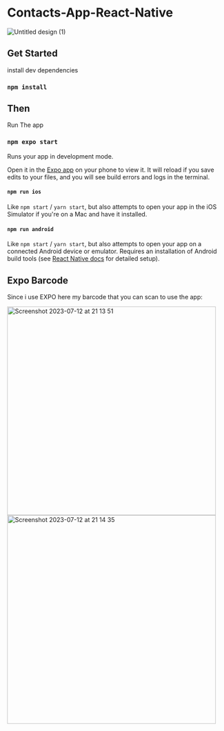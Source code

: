 # Contacts-App-React-Native

![Untitled design (1)](https://github.com/boogerjosh/Josua-Simatupang-Apptest/assets/94213206/eed44685-0606-4e95-ae65-9123d201f08d)

## Get Started

install dev dependencies

### `npm install`

## Then

Run The app

### `npm expo start`

Runs your app in development mode.

Open it in the [Expo app](https://expo.io) on your phone to view it. It will reload if you save edits to your files, and you will see build errors and logs in the terminal.

#### `npm run ios`

Like `npm start` / `yarn start`, but also attempts to open your app in the iOS Simulator if you're on a Mac and have it installed.

#### `npm run android`

Like `npm start` / `yarn start`, but also attempts to open your app on a connected Android device or emulator. Requires an installation of Android build tools (see [React Native docs](https://facebook.github.io/react-native/docs/getting-started.html) for detailed setup).

## Expo Barcode 

Since i use EXPO here my barcode that you can scan to use the app:

<img width="484" alt="Screenshot 2023-07-12 at 21 13 51" src="https://github.com/boogerjosh/Josua-Simatupang-Apptest/assets/94213206/2e07a303-1d10-4b0c-9d14-74c2a8c1bfe1">
<img width="484" alt="Screenshot 2023-07-12 at 21 14 35" src="https://github.com/boogerjosh/Josua-Simatupang-Apptest/assets/94213206/503a2e19-de0e-4114-a39c-2069c36fa22c">









